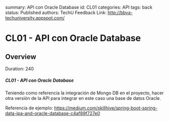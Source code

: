 summary: API con Oracle Database
id: CL01
categories: API
tags: back
status: Published 
authors: TechU
Feedback Link: http://bbva-techuniversity.appspot.com/

# CL01 - API con Oracle Database
<!-- ------------------------ -->
## Overview 
Duration: 240

##### CL01 - API con Oracle Database

Teniendo como referencia la integración de Mongo DB en el proyecto, hacer otra versión de la API  para integrar en este caso una base de datos Oracle. 

Referencia de ejemplo: https://medium.com/skillhive/spring-boot-spring-data-jpa-and-oracle-database-c4af89f727e0